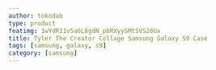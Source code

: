 ```yaml
---
author: tokodab
type: product
featimg: 1wYdR11v5a6L8gdN_pbRXyySMtSVS20Ux
title: Tyler The Creator Collage Samsung Galaxy S9 Case
tags: [samsung, galaxy, s9]
category: [samsung]
---
```

